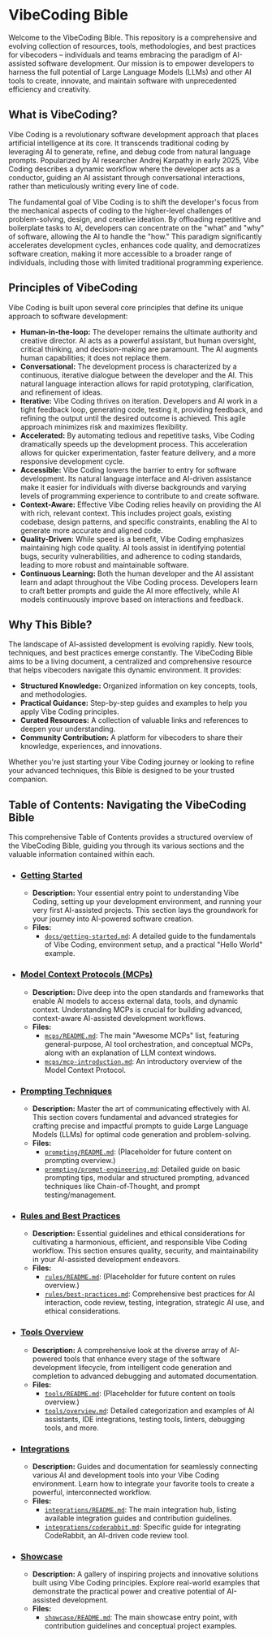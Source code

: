# VibeCoding Bible

Welcome to the VibeCoding Bible. This repository is a comprehensive and evolving collection of resources, tools, methodologies, and best practices for vibecoders – individuals and teams embracing the paradigm of AI-assisted software development. Our mission is to empower developers to harness the full potential of Large Language Models (LLMs) and other AI tools to create, innovate, and maintain software with unprecedented efficiency and creativity.

## What is VibeCoding?

Vibe Coding is a revolutionary software development approach that places artificial intelligence at its core. It transcends traditional coding by leveraging AI to generate, refine, and debug code from natural language prompts. Popularized by AI researcher Andrej Karpathy in early 2025, Vibe Coding describes a dynamic workflow where the developer acts as a conductor, guiding an AI assistant through conversational interactions, rather than meticulously writing every line of code.

The fundamental goal of Vibe Coding is to shift the developer's focus from the mechanical aspects of coding to the higher-level challenges of problem-solving, design, and creative ideation. By offloading repetitive and boilerplate tasks to AI, developers can concentrate on the "what" and "why" of software, allowing the AI to handle the "how." This paradigm significantly accelerates development cycles, enhances code quality, and democratizes software creation, making it more accessible to a broader range of individuals, including those with limited traditional programming experience.

## Principles of VibeCoding

Vibe Coding is built upon several core principles that define its unique approach to software development:

*   **Human-in-the-loop:** The developer remains the ultimate authority and creative director. AI acts as a powerful assistant, but human oversight, critical thinking, and decision-making are paramount. The AI augments human capabilities; it does not replace them.
*   **Conversational:** The development process is characterized by a continuous, iterative dialogue between the developer and the AI. This natural language interaction allows for rapid prototyping, clarification, and refinement of ideas.
*   **Iterative:** Vibe Coding thrives on iteration. Developers and AI work in a tight feedback loop, generating code, testing it, providing feedback, and refining the output until the desired outcome is achieved. This agile approach minimizes risk and maximizes flexibility.
*   **Accelerated:** By automating tedious and repetitive tasks, Vibe Coding dramatically speeds up the development process. This acceleration allows for quicker experimentation, faster feature delivery, and a more responsive development cycle.
*   **Accessible:** Vibe Coding lowers the barrier to entry for software development. Its natural language interface and AI-driven assistance make it easier for individuals with diverse backgrounds and varying levels of programming experience to contribute to and create software.
*   **Context-Aware:** Effective Vibe Coding relies heavily on providing the AI with rich, relevant context. This includes project goals, existing codebase, design patterns, and specific constraints, enabling the AI to generate more accurate and aligned code.
*   **Quality-Driven:** While speed is a benefit, Vibe Coding emphasizes maintaining high code quality. AI tools assist in identifying potential bugs, security vulnerabilities, and adherence to coding standards, leading to more robust and maintainable software.
*   **Continuous Learning:** Both the human developer and the AI assistant learn and adapt throughout the Vibe Coding process. Developers learn to craft better prompts and guide the AI more effectively, while AI models continuously improve based on interactions and feedback.

## Why This Bible?

The landscape of AI-assisted development is evolving rapidly. New tools, techniques, and best practices emerge constantly. The VibeCoding Bible aims to be a living document, a centralized and comprehensive resource that helps vibecoders navigate this dynamic environment. It provides:

*   **Structured Knowledge:** Organized information on key concepts, tools, and methodologies.
*   **Practical Guidance:** Step-by-step guides and examples to help you apply Vibe Coding principles.
*   **Curated Resources:** A collection of valuable links and references to deepen your understanding.
*   **Community Contribution:** A platform for vibecoders to share their knowledge, experiences, and innovations.

Whether you're just starting your Vibe Coding journey or looking to refine your advanced techniques, this Bible is designed to be your trusted companion.

## Table of Contents: Navigating the VibeCoding Bible

This comprehensive Table of Contents provides a structured overview of the VibeCoding Bible, guiding you through its various sections and the valuable information contained within each.

*   ### [Getting Started](docs/getting-started.md)
    *   **Description:** Your essential entry point to understanding Vibe Coding, setting up your development environment, and running your very first AI-assisted projects. This section lays the groundwork for your journey into AI-powered software creation.
    *   **Files:**
        *   [`docs/getting-started.md`](docs/getting-started.md): A detailed guide to the fundamentals of Vibe Coding, environment setup, and a practical "Hello World" example.

*   ### [Model Context Protocols (MCPs)](mcps/README.md)
    *   **Description:** Dive deep into the open standards and frameworks that enable AI models to access external data, tools, and dynamic context. Understanding MCPs is crucial for building advanced, context-aware AI-assisted development workflows.
    *   **Files:**
        *   [`mcps/README.md`](mcps/README.md): The main "Awesome MCPs" list, featuring general-purpose, AI tool orchestration, and conceptual MCPs, along with an explanation of LLM context windows.
        *   [`mcps/mcp-introduction.md`](mcps/mcp-introduction.md): An introductory overview of the Model Context Protocol.

*   ### [Prompting Techniques](prompting/prompt-engineering.md)
    *   **Description:** Master the art of communicating effectively with AI. This section covers fundamental and advanced strategies for crafting precise and impactful prompts to guide Large Language Models (LLMs) for optimal code generation and problem-solving.
    *   **Files:**
        *   [`prompting/README.md`](prompting/README.md): (Placeholder for future content on prompting overview.)
        *   [`prompting/prompt-engineering.md`](prompting/prompt-engineering.md): Detailed guide on basic prompting tips, modular and structured prompting, advanced techniques like Chain-of-Thought, and prompt testing/management.

*   ### [Rules and Best Practices](rules/best-practices.md)
    *   **Description:** Essential guidelines and ethical considerations for cultivating a harmonious, efficient, and responsible Vibe Coding workflow. This section ensures quality, security, and maintainability in your AI-assisted development endeavors.
    *   **Files:**
        *   [`rules/README.md`](rules/README.md): (Placeholder for future content on rules overview.)
        *   [`rules/best-practices.md`](rules/best-practices.md): Comprehensive best practices for AI interaction, code review, testing, integration, strategic AI use, and ethical considerations.

*   ### [Tools Overview](tools/overview.md)
    *   **Description:** A comprehensive look at the diverse array of AI-powered tools that enhance every stage of the software development lifecycle, from intelligent code generation and completion to advanced debugging and automated documentation.
    *   **Files:**
        *   [`tools/README.md`](tools/README.md): (Placeholder for future content on tools overview.)
        *   [`tools/overview.md`](tools/overview.md): Detailed categorization and examples of AI assistants, IDE integrations, testing tools, linters, debugging tools, and more.

*   ### [Integrations](integrations/README.md)
    *   **Description:** Guides and documentation for seamlessly connecting various AI and development tools into your Vibe Coding environment. Learn how to integrate your favorite tools to create a powerful, interconnected workflow.
    *   **Files:**
        *   [`integrations/README.md`](integrations/README.md): The main integration hub, listing available integration guides and contribution guidelines.
        *   [`integrations/coderabbit.md`](integrations/coderabbit.md): Specific guide for integrating CodeRabbit, an AI-driven code review tool.

*   ### [Showcase](showcase/README.md)
    *   **Description:** A gallery of inspiring projects and innovative solutions built using Vibe Coding principles. Explore real-world examples that demonstrate the practical power and creative potential of AI-assisted development.
    *   **Files:**
        *   [`showcase/README.md`](showcase/README.md): The main showcase entry point, with contribution guidelines and conceptual project examples.



